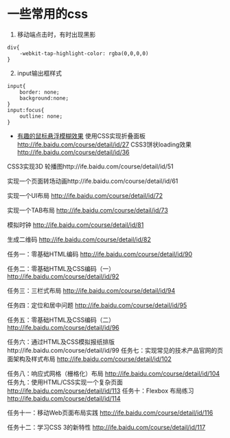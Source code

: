 # 一些常用的css

1. 移动端点击时，有时出现黑影

```
div{
    -webkit-tap-highlight-color: rgba(0,0,0,0)
}
```

2. input输出框样式

```
input{
    border: none;
    background:none;
}
input:focus{
    outline: none;
}
```

- [有趣的鼠标悬浮模糊效果](http://ife.baidu.com/course/detail/id/14)
使用CSS实现折叠面板 http://ife.baidu.com/course/detail/id/27
CSS3饼状loading效果 http://ife.baidu.com/course/detail/id/36

CSS3实现3D 轮播图http://ife.baidu.com/course/detail/id/51

实现一个页面转场动画http://ife.baidu.com/course/detail/id/61

实现一个UI布局 http://ife.baidu.com/course/detail/id/72

实现一个TAB布局  http://ife.baidu.com/course/detail/id/73

模拟时钟 http://ife.baidu.com/course/detail/id/81

生成二维码 http://ife.baidu.com/course/detail/id/82



任务一：零基础HTML编码 http://ife.baidu.com/course/detail/id/90

任务二：零基础HTML及CSS编码（一） http://ife.baidu.com/course/detail/id/92

任务三：三栏式布局 http://ife.baidu.com/course/detail/id/94

任务四：定位和居中问题  http://ife.baidu.com/course/detail/id/95

任务五：零基础HTML及CSS编码（二）http://ife.baidu.com/course/detail/id/96

任务六：通过HTML及CSS模拟报纸排版http://ife.baidu.com/course/detail/id/99
任务七：实现常见的技术产品官网的页面架构及样式布局 http://ife.baidu.com/course/detail/id/102

任务八：响应式网格（栅格化）布局 http://ife.baidu.com/course/detail/id/104
任务九：使用HTML/CSS实现一个复杂页面 http://ife.baidu.com/course/detail/id/113
任务十：Flexbox 布局练习  http://ife.baidu.com/course/detail/id/114

任务十一：移动Web页面布局实践 http://ife.baidu.com/course/detail/id/116

任务十二：学习CSS 3的新特性  http://ife.baidu.com/course/detail/id/117
